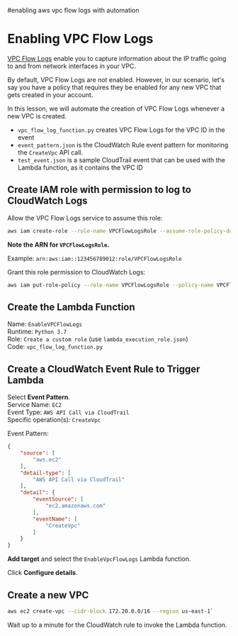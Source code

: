 #enabling aws vpc flow logs with automation
# Enabling VPC Flow Logs

[VPC Flow Logs](https://docs.aws.amazon.com/vpc/latest/userguide/flow-logs.html) enable you to capture information about the IP traffic going to and from network interfaces in your VPC.

By default, VPC Flow Logs are not enabled. However, in our scenario, let's say you have a policy that requires they be enabled for any new VPC that gets created in your account.

In this lesson, we will automate the creation of VPC Flow Logs whenever a new VPC is created.

- `vpc_flow_log_function.py` creates VPC Flow Logs for the VPC ID in the event
- `event_pattern.json` is the CloudWatch Rule event pattern for monitoring the `CreateVpc` API call.
- `test_event.json` is a sample CloudTrail event that can be used with the Lambda function, as it contains the VPC ID

## Create IAM role with permission to log to CloudWatch Logs

Allow the VPC Flow Logs service to assume this role:

```sh
aws iam create-role --role-name VPCFlowLogsRole --assume-role-policy-document file://trust_policy.json
```

**Note the ARN for `VPCFlowLogsRole`.**

Example: `arn:aws:iam::123456789012:role/VPCFlowLogsRole`

Grant this role permission to CloudWatch Logs:

```sh
aws iam put-role-policy --role-name VPCFlowLogsRole --policy-name VPCFlowLogsPolicy --policy-document file://iam_role_vpc_flow_logs.json
```

## Create the Lambda Function

Name: `EnableVPCFlowLogs`  
Runtime: `Python 3.7`  
Role: `Create a custom role` (use `lambda_execution_role.json`)  
Code: `vpc_flow_log_function.py`

## Create a CloudWatch Event Rule to Trigger Lambda

Select **Event Pattern**.  
Service Name: `EC2`  
Event Type: `AWS API Call via CloudTrail`  
Specific operation(s): `CreateVpc`

Event Pattern:

```json
{
    "source": [
        "aws.ec2"
    ],
    "detail-type": [
        "AWS API Call via CloudTrail"
    ],
    "detail": {
        "eventSource": [
            "ec2.amazonaws.com"
        ],
        "eventName": [
            "CreateVpc"
        ]
    }
}
```

**Add target** and select the `EnableVpcFlowLogs` Lambda function.

Click **Configure details**.

## Create a new VPC

```sh
aws ec2 create-vpc --cidr-block 172.20.0.0/16 --region us-east-1`
```

Wait up to a minute for the CloudWatch rule to invoke the Lambda function.

